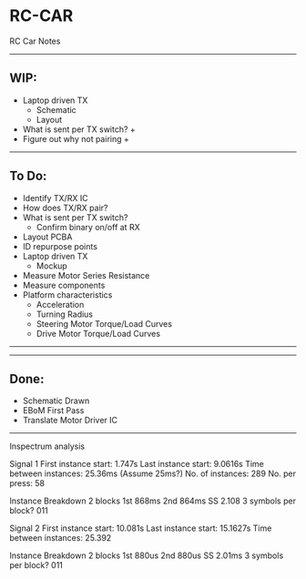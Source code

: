 # RC-CAR

RC Car Notes

------------------------------------------------------------
WIP:
-----
- Laptop driven TX
	+ Schematic
	+ Layout
- What is sent per TX switch?
	+
- Figure out why not pairing
	+ 





------------------------------------------------------------
To Do:
-----
- Identify TX/RX IC
- How does TX/RX pair?
- What is sent per TX switch?
	+ Confirm binary on/off at RX
- Layout PCBA
- ID repurpose points
- Laptop driven TX
	+ Mockup
- Measure Motor Series Resistance
- Measure components
- Platform characteristics
	- Acceleration
	- Turning Radius
	- Steering Motor Torque/Load Curves
	- Drive Motor Torque/Load Curves




------------------------------------------------------------









------------------------------------------------------------
Done:
-----
- Schematic Drawn
- EBoM First Pass
- Translate Motor Driver IC








------------------------------------------------------------

Inspectrum analysis

Signal 1
First instance start:		1.747s
Last instance start:		9.0616s
Time between instances:	25.36ms (Assume 25ms?)
No. of instances:			289
No. per press:			58

Instance Breakdown
2 blocks
1st 868ms
2nd 864ms
SS 2.108
3 symbols per block?
011

Signal 2
First instance start:		10.081s
Last instance start:		15.1627s
Time between instances:	25.392 

Instance Breakdown
2 blocks
1st 880us
2nd 880us
SS 2.01ms
3 symbols per block?
011